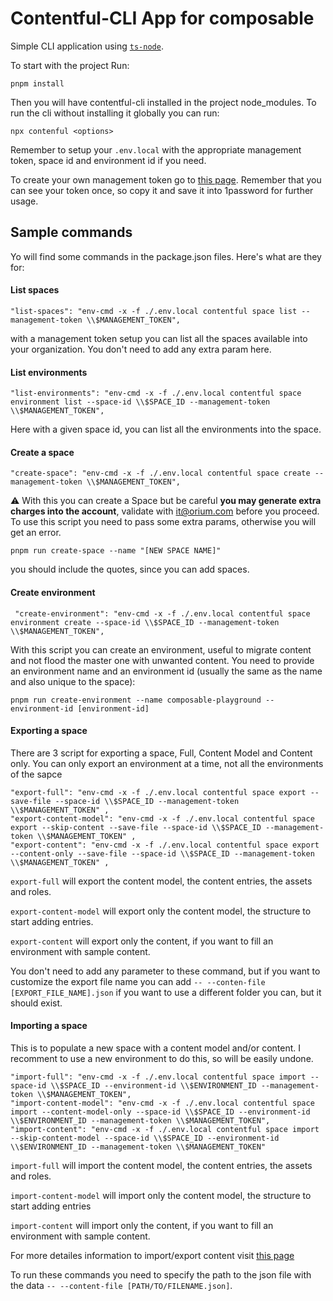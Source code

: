 # Contentful-CLI App for composable

Simple CLI application using [`ts-node`](https://typestrong.org/ts-node/).

To start with the project Run:

```
pnpm install
```

Then you will have contentful-cli installed in the project node_modules.
To run the cli without installing it globally you can run:

```
npx contenful <options>
```

Remember to setup your `.env.local` with the appropriate management token, space id and environment id if you need.

To create your own management token go to [this page](https://app.contentful.com/spaces/hq3wnkrjh1cr/api/cma_tokens).
Remember that you can see your token once, so copy it and save it into 1password for further usage.

## Sample commands

Yo will find some commands in the package.json files. Here's what are they for:

#### List spaces
```
"list-spaces": "env-cmd -x -f ./.env.local contentful space list --management-token \\$MANAGEMENT_TOKEN",
```
with a management token setup you can list all the spaces available into your organization. You don't need to add any extra param here.

#### List environments

```
"list-environments": "env-cmd -x -f ./.env.local contentful space environment list --space-id \\$SPACE_ID --management-token \\$MANAGEMENT_TOKEN",
```

Here with a given space id, you can list all the environments into the space.

#### Create a space
```
"create-space": "env-cmd -x -f ./.env.local contentful space create --management-token \\$MANAGEMENT_TOKEN",
```
:warning: With this you can create a Space but be careful **you may generate extra charges into the account**, validate with it@orium.com before you proceed.
To use this script you need to pass some extra params, otherwise you will get an error.

```
pnpm run create-space --name "[NEW SPACE NAME]"
```
you should include the quotes, since you can add spaces.

#### Create environment

```
 "create-environment": "env-cmd -x -f ./.env.local contentful space environment create --space-id \\$SPACE_ID --management-token \\$MANAGEMENT_TOKEN",
```
With this script you can create an environment, useful to migrate content and not flood the master one with unwanted content.
You need to provide an environment name and an environment id (usually the same as the name and also unique to the space):

```
pnpm run create-environment --name composable-playground --environment-id [environment-id]
```

#### Exporting a space 
There are 3 script for exporting a space, Full, Content Model and Content only. You can only export an environment at a time, not all the environments of the sapce

```
"export-full": "env-cmd -x -f ./.env.local contentful space export --save-file --space-id \\$SPACE_ID --management-token \\$MANAGEMENT_TOKEN" ,
"export-content-model": "env-cmd -x -f ./.env.local contentful space export --skip-content --save-file --space-id \\$SPACE_ID --management-token \\$MANAGEMENT_TOKEN" ,
"export-content": "env-cmd -x -f ./.env.local contentful space export --content-only --save-file --space-id \\$SPACE_ID --management-token \\$MANAGEMENT_TOKEN" ,
```
`export-full` will export the content model, the content entries, the assets and roles.

`export-content-model` will export only the content model, the structure to start adding entries.

`export-content` will export only the content, if you want to fill an environment with sample content.

You don't need to add any parameter to these command, but if you want to customize the export file name you can add
`-- --conten-file [EXPORT_FILE_NAME].json` if you want to use a different folder you can, but it should exist.

#### Importing a space
This is to populate a new space with a content model and/or content. I recomment to use a new environment to do this, so will be easily undone.

```
"import-full": "env-cmd -x -f ./.env.local contentful space import --space-id \\$SPACE_ID --environment-id \\$ENVIRONMENT_ID --management-token \\$MANAGEMENT_TOKEN",
"import-content-model": "env-cmd -x -f ./.env.local contentful space import --content-model-only --space-id \\$SPACE_ID --environment-id \\$ENVIRONMENT_ID --management-token \\$MANAGEMENT_TOKEN",
"import-content": "env-cmd -x -f ./.env.local contentful space import --skip-content-model --space-id \\$SPACE_ID --environment-id \\$ENVIRONMENT_ID --management-token \\$MANAGEMENT_TOKEN"
```

`import-full` will import the content model, the content entries, the assets and roles.

`import-content-model` will import only the content model, the structure to start adding entries

`import-content` will import only the content, if you want to fill an environment with sample content.

For more detailes information to import/export content visit [this page](https://www.contentful.com/developers/docs/tutorials/cli/import-and-export/)

To run these commands you need to specify the path to the json file with the data `-- --content-file [PATH/TO/FILENAME.json]`.
